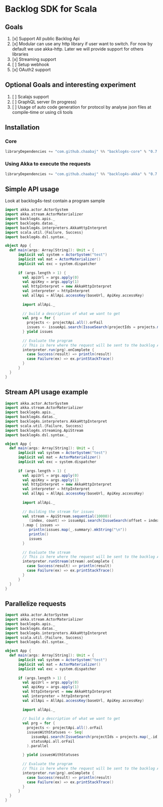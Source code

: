 
# Backlog SDK for Scala

## Goals

1. [x] Support All public Backlog Api
2. [x] Modular can use any http library if user want to switch.
       For now by default we use akka-http.
       Later we will provide support for others libraries
4. [x] Streaming support
5. [ ] Setup webhook
6. [x] OAuth2 support

## Optional Goals and interesting experiment

1. [ ] Scalajs support
3. [ ] GraphQL server (In progress)
4. [ ] Usage of auto code generation for protocol by analyse json files at compile-time or using cli tools

## Installation

### Core

```scala
libraryDependencies += "com.github.chaabaj" %% "backlog4s-core" % "0.7.0-SNAPSHOT"
```

### Using Akka to execute the requests

```scala
libraryDependencies += "com.github.chaabaj" %% "backlog4s-akka" % "0.7.0-SNAPSHOT"
```

## Simple API usage

Look at backlog4s-test contain a program sample

```scala
import akka.actor.ActorSystem
import akka.stream.ActorMaterializer
import backlog4s.apis._
import backlog4s.datas._
import backlog4s.interpreters.AkkaHttpInterpret
import scala.util.{Failure, Success}
import backlog4s.dsl.syntax._

object App {
  def main(args: Array[String]): Unit = {
      implicit val system = ActorSystem("test")
      implicit val mat = ActorMaterializer()
      implicit val exc = system.dispatcher
  
      if (args.length > 1) {
        val apiUrl = args.apply(0)
        val apiKey = args.apply(1)
        val httpInterpret = new AkkaHttpInterpret
        val interpreter = httpInterpret
        val allApi = AllApi.accessKey(baseUrl, ApiKey.accessKey)
          
        import allApi._
            
        // build a description of what we want to get
        val prg = for {
          projects <- projectApi.all().orFail
          issues <- issueApi.search(IssueSearch(projectIds = projects.map(_.id)))
        } yield issues
        
        // Evaluate the program 
        // This is here where the request will be sent to the backlog API
        interpreter.run(prg).onComplete {
          case Success(result) => println(result)
          case Failure(ex) => ex.printStackTrace()      
        }
      }
  }
}

```

## Stream API usage example

```scala
import akka.actor.ActorSystem
import akka.stream.ActorMaterializer
import backlog4s.apis._
import backlog4s.datas._
import backlog4s.interpreters.AkkaHttpInterpret
import scala.util.{Failure, Success}
import backlog4s.streaming.ApiStream
import backlog4s.dsl.syntax._

object App {
  def main(args: Array[String]): Unit = {
      implicit val system = ActorSystem("test")
      implicit val mat = ActorMaterializer()
      implicit val exc = system.dispatcher
  
      if (args.length > 1) {
        val apiUrl = args.apply(0)
        val apiKey = args.apply(1)
        val httpInterpret = new AkkaHttpInterpret
        val interpreter = httpInterpret
        val allApi = AllApi.accessKey(baseUrl, ApiKey.accessKey)
          
        import allApi._
        
        // Building the stream for issues
        val stream = ApiStream.sequential(10000)(
           (index, count) => issueApi.search(IssueSearch(offset = index, count = count))
        ).map { issues =>
           println(issues.map(_.summary).mkString("\n"))
           println()
           issues
        }
        
        // Evaluate the stream
        // This is here where the request will be sent to the backlog API
        interpreter.runStream(stream).onComplete {
          case Success(result) => println(result)
          case Failure(ex) => ex.printStackTrace()      
        }
      }
  }
}
```

## Parallelize requests

```scala
import akka.actor.ActorSystem
import akka.stream.ActorMaterializer
import backlog4s.apis._
import backlog4s.datas._
import backlog4s.interpreters.AkkaHttpInterpret
import scala.util.{Failure, Success}
import backlog4s.dsl.syntax._

object App {
  def main(args: Array[String]): Unit = {
      implicit val system = ActorSystem("test")
      implicit val mat = ActorMaterializer()
      implicit val exc = system.dispatcher
  
      if (args.length > 1) {
        val apiUrl = args.apply(0)
        val apiKey = args.apply(1)
        val httpInterpret = new AkkaHttpInterpret
        val interpreter = httpInterpret
        val allApi = AllApi.accessKey(baseUrl, ApiKey.accessKey)
          
        import allApi._
            
        // build a description of what we want to get
        val prg = for {
          projects <- projectApi.all().orFail
          issuesWithStatuses <- Seq(
            issueApi.search(IssueSearch(projectIds = projects.map(_.id))).orFail
            statusApi.all.orFail
          ).parallel
          
        } yield issuesWithStatuses
        
        // Evaluate the program 
        // This is here where the request will be sent to the backlog API
        interpreter.run(prg).onComplete {
          case Success(result) => println(result)
          case Failure(ex) => ex.printStackTrace()      
        }
      }
  }
}
```

